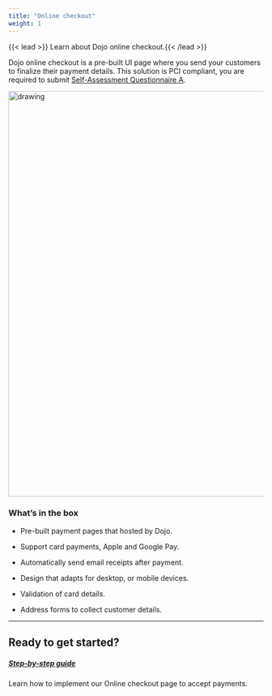 ```yaml
---
title: "Online checkout"
weight: 1
---
```


{{< lead >}} Learn about Dojo online checkout.{{< /lead >}}

Dojo online checkout is a pre-built UI page where you send your customers to finalize their payment details. This solution is PCI compliant, you are required to submit [Self-Assessment Questionnaire A](https://www.pcisecuritystandards.org/documents/PCI-DSS-v3_2_1-SAQ-A.pdf).

<img src="/images/online-checkout.png" alt="drawing" width="800"/>

### What’s in the box

- Pre-built payment pages that hosted by Dojo.

- Support card payments, Apple and Google Pay.

- Automatically send email receipts after payment.

- Design that adapts for desktop, or mobile devices.

- Validation of card details.

- Address forms to collect customer details.

---
## Ready to get started?

<div class="row py-3 mb-5">
	<div class="col-md-5">
		<div class="card flex-row border-0">
			<div class="card-body pl-2">
				<h5 class="card-title">
					<a href="/accept-payments/online-checkout/step-by-step-guide/" class="stretched-link">Step-by-step guide</a>
				</h5>
				<p class="card-text text-muted">
					Learn how to implement our Online checkout page to accept payments.
				</p>
			</div>
		</div>
	</div>
</div>
